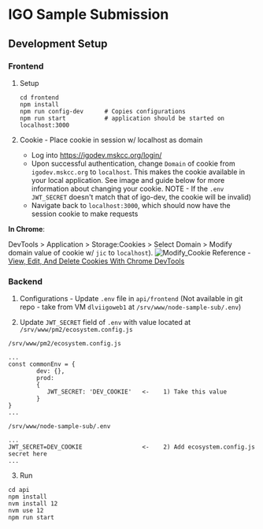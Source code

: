 # IGO Sample Submission 

## Development Setup
### Frontend

1) Setup
    ```
    cd frontend
    npm install
    npm run config-dev      # Copies configurations 
    npm run start           # application should be started on localhost:3000
    ```  

2) Cookie - Place cookie in session w/ localhost as domain
    - Log into https://igodev.mskcc.org/login/
    - Upon successful authentication, change `Domain` of cookie from `igodev.mskcc.org` to `localhost`. This makes the cookie available in your local application. See image and guide below for more information about changing your cookie. NOTE - If the `.env` `JWT_SECRET` doesn't match that of igo-dev, the cookie will be invalid)
    - Navigate back to `localhost:3000`, which should now have the session cookie to make requests

**In Chrome**: 

DevTools > Application > Storage:Cookies > Select Domain > Modify domain value of cookie w/ `jic` to `localhost`).
![Modify_Cookie](https://developers.google.com/web/tools/chrome-devtools/storage/imgs/clearallcookies.png)
Reference - [View, Edit, And Delete Cookies With Chrome DevTools](https://developers.google.com/web/tools/chrome-devtools/storage/cookies)

### Backend
1) Configurations - Update `.env` file in `api/frontend` (Not available in git repo - take from VM `dlviigoweb1` at `/srv/www/node-sample-sub/.env`)

2) Update `JWT_SECRET` field of `.env` with value located at `/srv/www/pm2/ecosystem.config.js`

`/srv/www/pm2/ecosystem.config.js`
```
...
const commonEnv = {
        dev: {},
        prod:
        {
           JWT_SECRET: 'DEV_COOKIE'   <-    1) Take this value
        }
}
...
```

`/srv/www/node-sample-sub/.env`
```
...
JWT_SECRET=DEV_COOKIE                 <-    2) Add ecosystem.config.js secret here
...
```

3) Run
```
cd api
npm install
nvm install 12 
nvm use 12
npm run start
```
